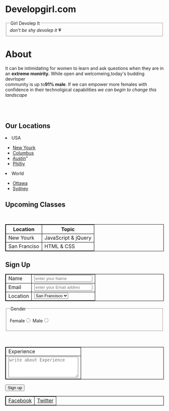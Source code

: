 # Developgirl.com
<!DOCTYPE html>
<html>
    <head>
<meta charset="UTF-8">
<meta name="viewport"content="width"=device-width,intial-scale=1.0>
<meta name="keywords" content="Girls,Girls site,Girls Devolep,Girls,girls secret">
<meta name="author" content="Mamadaliyev">
<title>DevolepGirl</title>
</head>
<body>
<form action="https://t.me/Ilyaz_7616">
<fieldset>
<legend>Girl Devolep It</legend>
<i>don't be shy devolep it </i>&#128151;
</fieldset>
                        
<h1>About</h1>
<p>It can be intimidating for women to learn and ask questions when they are in an <b>extreme monirity.</b>
    While open and welcomeing,today's budding devrloper <br> community is up to<b>91% male</b>.
    If we can empower more females with confidence in their technoligical capabilities <i>we can begin to change this landscape</i>
</p>
<br>
<br>
<h2>Our Locations</h2>
<lu>
    <li>USA</li>
    <ul>
<li> <a href="https://girldevelopit.com/">New Yourk</a></li>
<li><a href="https://girldevelopit.com/">Columbus</a></li>
<li><a href="https://girldevelopit.com/">Austin</a>"</li>
<li><a href="https://girldevelopit.com/">Philliy</a></li>
</ul>
<li>World </li>
<ul>
<li><a href="https://girldevelopit.com/">Ottawa</a></li>
<li><a href="https://girldevelopit.com/">Sydney</a></li>
</ul>
</ul>


<h2>Upcoming Classes</h2>
<style> table, th, td { border: 1px solid black } </style>
<br>
<table>
<tr>
<th>Location</th>
<th>Topic</th>
</tr>
<tr>
<td>New Yourk</td>
<td>JavaScript & jQuery</td>
</tr>
<tr>
<td>San Franciso</td>
<td>HTML & CSS</td>
</tr>
</table>

<h2>Sign Up</h2>
<table>
<tr>
<td> <label for="two">Name</label></td>
<td> <input type="text id="two" required="required" placeholder="enter your Name"></td>
</tr>
<tr>
<td>  <label for="three">Email</label></td>
<td> <input type="email" id="three" required="required" placeholder="enter your Email addres"> </td>
</tr>
<tr>
<td><label for="for">Location</label></td>
<td>
<select id="for">
<option value="San Francisco">San Francisco</option>
<option value="NYC">New Yourk</option>
</select>
</td>
</tr>
</table>

<fieldset>

<legend>Gender</legend>

Female<input type="radio" name="htm">
Male<input type="radio" name="htm">
</fieldset>
<br>
<br>
<table>
    <tr>
 <td><label for="">Experience</label> </td>
</tr>
<tr>
<td><textarea rows="4" cols="25" placeholder="write about Experience"></textarea> </td>
</tr>
</table>
<button type="submit">Sign up</button>
<br>
<table>
<tr>
<td><a href="https://girldevelopit.com">Facebook</a> </td>
<td> <a href="https://girldevelopit.com">Twitter</a></td>
</tr>
</form>
</table>
</body>
</html>
